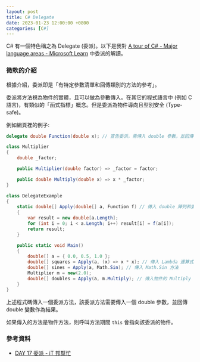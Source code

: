 ```yaml
---
layout: post
title: C# Delegate
date: 2023-01-23 12:00:00 +0800
categories: [C#]
---
```


C# 有一個特色稱之為 Delegate (委派)。以下是我對 [A tour of C# - Major language areas - Microsoft Learn](https://learn.microsoft.com/en-us/dotnet/csharp/tour-of-csharp/features#delegates-and-lambda-expressions) 中委派的解讀。

### 微軟的介紹

根據介紹，委派即是「有特定參數清單和回傳類別的方法的參考」。

委派將方法視為物件的實體，且可以做為參數傳入。在其它的程式語言中 (例如 C 語言)，有類似的「函式指標」概念。但是委派為物件導向且型別安全 (Type-safe)。

例如網頁裡的例子:

```cs
delegate double Function(double x); // 宣告委派，需傳入 double 參數，並回傳 double 變數

class Multiplier
{
    double _factor;

    public Multiplier(double factor) => _factor = factor; 

    public double Multiply(double x) => x * _factor; 
}

class DelegateExample
{
    static double[] Apply(double[] a, Function f) // 傳入 double 陣列和委派方法
    {
        var result = new double[a.Length];
        for (int i = 0; i < a.Length; i++) result[i] = f(a[i]);
        return result;
    }

    public static void Main()
    {
        double[] a = { 0.0, 0.5, 1.0 };
        double[] squares = Apply(a, (x) => x * x); // 傳入 Lambda 運算式
        double[] sines = Apply(a, Math.Sin); // 傳入 Math.Sin 方法
        Multiplier m = new(2.0);
        double[] doubles = Apply(a, m.Multiply); // 傳入物件的 Multiply 方法
    }
}
```

上述程式碼傳入一個委派方法，該委派方法需要傳入一個 double 參數，並回傳 double 變數作為結果。

如果傳入的方法是物件方法，則呼叫方法期間 `this` 會指向該委派的物件。

### 參考資料

- [DAY 17 委派 - iT 邦幫忙](https://ithelp.ithome.com.tw/articles/10205614)